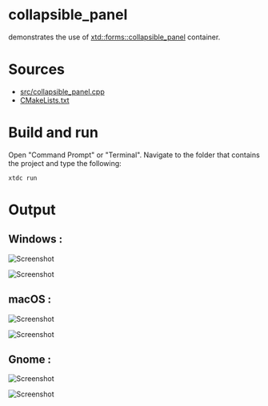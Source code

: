 # collapsible_panel

demonstrates the use of [xtd::forms::collapsible_panel](https://codedocs.xyz/gammasoft71/xtd/classxtd_1_1forms_1_1collapsible__panel.html) container.

# Sources

* [src/collapsible_panel.cpp](src/collapsible_panel.cpp)
* [CMakeLists.txt](CMakeLists.txt)

# Build and run

Open "Command Prompt" or "Terminal". Navigate to the folder that contains the project and type the following:

```shell
xtdc run
```

# Output

## Windows :

![Screenshot](../../../../docs/pictures/examples/collapsible_panel_w.png)

![Screenshot](../../../../docs/pictures/examples/collapsible_panel_wd.png)

## macOS :

![Screenshot](../../../../docs/pictures/examples/collapsible_panel_m.png)

![Screenshot](../../../../docs/pictures/examples/collapsible_panel_md.png)

## Gnome :

![Screenshot](../../../../docs/pictures/examples/collapsible_panel_g.png)

![Screenshot](../../../../docs/pictures/examples/collapsible_panel_gd.png)
